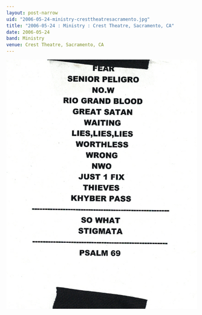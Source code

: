 ```yaml
---
layout: post-narrow
uid: "2006-05-24-ministry-cresttheatresacramento.jpg"
title: "2006-05-24 : Ministry : Crest Theatre, Sacramento, CA"
date: 2006-05-24
band: Ministry
venue: Crest Theatre, Sacramento, CA
---
```


<div class="showcase">
  <img src="/img/2006/05/20060524-Ministry-CrestTheatreSacramento.jpg" alt="2006-05-24-ministry-cresttheatresacramento.jpg">
</div>
